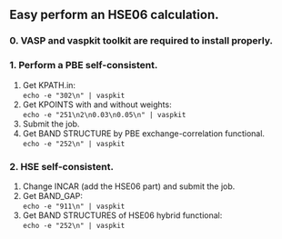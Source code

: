 ## Easy perform an HSE06 calculation.
### 0. VASP and vaspkit toolkit are required to install properly.

### 1. Perform a PBE self-consistent.
1. Get KPATH.in:   
  `echo -e "302\n" | vaspkit`   
2. Get KPOINTS with and without weights:  
  `echo -e "251\n2\n0.03\n0.05\n" | vaspkit` 
3. Submit the job.   
4. Get BAND STRUCTURE by PBE exchange-correlation functional.  
  `echo -e "252\n" | vaspkit`  

### 2. HSE self-consistent.
1. Change INCAR (add the HSE06 part) and submit the job.
2. Get BAND_GAP:  
`echo -e "911\n" | vaspkit`
3. Get BAND STRUCTURES of HSE06 hybrid functional:  
`echo -e "252\n" | vaspkit`

